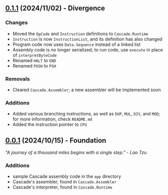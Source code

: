 ## [0.1.1] (2024/11/02) - Divergence

### Changes
- Moved the `OpCode` and `Instruction` definitions to `Cascade.Runtime`
- `Instruction` is now `InstructionList`, and its definition has also changed
- Program code now uses `Data.Sequence` instead of a linked list
- Assembly code is no longer serialized; to run code, use `execute` in place of
  `interpretByteCode`
- Renamed `HALT` to `END`
- Renamed `PUSH` to `PSH`

### Removals
- Cleared `Cascade.Assembler`; a new assembler will be implemented soon

### Additions
- Added various branching instructions, as well as `DUP`, `MUL`, `DIV`, and
  `MOD`; for more information, check `README.md`
- Added the instruction pointer to `CPU`

## [0.0.1] (2024/10/15) - Foundation

*"A journey of a thousand miles begins with a single step." - Lao Tzu*

### Additions
- sample Cascade assembly code in the `app` directory
- Cascade's assembler, found in `Cascade.Assembler`
- Cascade's interpreter, found in `Cascade.Runtime`

[0.1.1]: https://github.com/julse-merencillo/cascades/releases/tag/0.1.1
[0.0.1]: https://github.com/julse-merencillo/cascades/releases/tag/0.0.1
